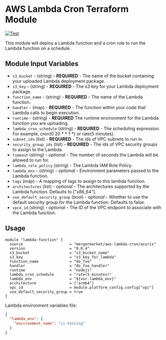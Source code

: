 # AWS Lambda Cron Terraform Module

[![Test](https://github.com/mergermarket/terraform-acuris-aws-lambda-cron/actions/workflows/test.yml/badge.svg)](https://github.com/mergermarket/terraform-acuris-aws-lambda-cron/actions/workflows/test.yml)

This module will deploy a Lambda function and a cron rule to run the Lambda function on a schedule.

## Module Input Variables

- `s3_bucket` - (string) - **REQUIRED** - The name of the bucket containing your uploaded Lambda deployment package.
- `s3_key` - (string) - **REQUIRED** - The s3 key for your Lambda deployment package.
- `function_name` - (string) - **REQUIRED** - The name of the Lambda function.
- `handler` - (map) - **REQUIRED** - The function within your code that Lambda calls to begin execution.
- `runtime` - (string) - **REQUIRED** The runtime environment for the Lambda function you are uploading.
- `lambda_cron_schedule` (string) - **REQUIRED** - The scheduling expression. For example, cron(0 20 \* \* ? \*) or rate(5 minutes).
- `subnet_ids` (list) - **REQUIRED** - The ids of VPC subnets to run in.
- `security_group_ids` (list) - **REQUIRED** - The ids of VPC security groups to assign to the Lambda.
- `timeout` (string) - _optional_ - The number of seconds the Lambda will be allowed to run for.
- `lambda_role_policy` (string) - The Lambda IAM Role Policy.
- `lambda_env` - (string) - _optional_ - Environment parameters passed to the Lambda function.
- `tags` (map) - A mapping of tags to assign to this lambda function.
- `architectures` (list) - _optional_ - The architectures supported by the Lambda function. Defaults to ["x86_64"].
- `use_default_security_group` (bool) - _optional_ - Whether to use the default security group for the Lambda function. Defaults to false.
- `vpce_id` (string) - _optional_ - The ID of the VPC endpoint to associate with the Lambda function.

## Usage

```hcl
module "lambda-function" {
  source                     = "mergermarket/aws-lambda-cron/acuris"
  version                    = "0.0.4"
  s3_bucket                  = "s3_bucket_name"
  s3_key                     = "s3_key_for_lambda"
  function_name              = "do_foo"
  handler                    = "do_foo_handler"
  runtime                    = "nodejs"
  lambda_cron_schedule       = "rate(5 minutes)"
  lambda_env                 = "${var.lambda_env}"
  architecture               = ["arm64"]
  vpc_id                     = module.platform_config.config["vpc"]
  use_default_security_group = true
}
```
Lambda environment variables file:
```json
{
  "lambda_env": {
    "environment_name": "ci-testing"
  }
}
```
